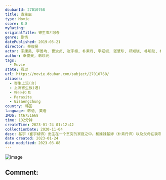 ```yaml
---
doubanId: 27010768
title: 寄生虫
type: Movie
score: 8.8
myRating: 
originalTitle: 寄生虫기생충
genre: 剧情
datePublished: 2019-05-21
director: 奉俊昊
actor: 宋康昊, 李善均, 曹汝贞, 崔宇植, 朴素丹, 李姃垠, 张慧珍, 郑知晓, 朴明勋, 朴叙俊, 朴根禄, 郑贤俊, 朴孝新, 安德烈亚斯·弗龙克, 郑益汉, 李东勇, 李柱亨, 郑伊书, 金河彦, 朴在琓, 金圭白, 李璐雅, 金永洲, 李相京
author: 奉俊昊, 韩珍元
tags:
  - Movie
state: 看过
url: https://movie.douban.com/subject/27010768/
aliases:
  - 寄生上流(台)
  - 上流寄生族(港)
  - 패러사이트
  - Parasite
  - Gisaengchung
country: 韩国
language: 韩语, 英语
IMDb: tt6751668
time: 132分钟
createTime: 2023-01-24 01:12:42
collectionDate: 2020-11-04
desc: 基宇（崔宇植饰）出生在一个贫穷的家庭之中，和妹妹基婷（朴素丹饰）以及父母在狭窄的地下室里过着相依为命的日子。一天，基宇的同学上门拜访，他告诉基宇，自己在一个有钱人家里给他们的女儿做家教，太太是一个...
date created: 2023-01-24
date modified: 2023-03-08
---
```


![image](p2561439800.jpg)

Comment:
---
